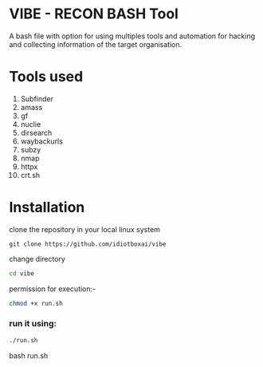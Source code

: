 # VIBE - RECON BASH Tool
A bash file with option for using multiples tools and automation for hacking and collecting information of the target organisation.


# Tools used
1) Subfinder
2) amass
3) gf
4) nuclie
5) dirsearch
6) waybackurls
7) subzy
8) nmap
9) httpx
10) crt.sh

# Installation
clone the repository in your local linux system <br>

```git
git clone https://github.com/idiotboxai/vibe
```
change directory
```bash
cd vibe
```
permission for execution:-
```bash
chmod +x run.sh
```
### run it using:
```bash
./run.sh
```
bash run.sh



